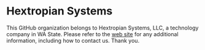 # Hextropian Systems

This GitHub organization belongs to Hextropian Systems, LLC, a technology company in WA State.
Please refer to the [web site](https://hextropian.systems) for any additional information, including how to contact us. Thank you.
